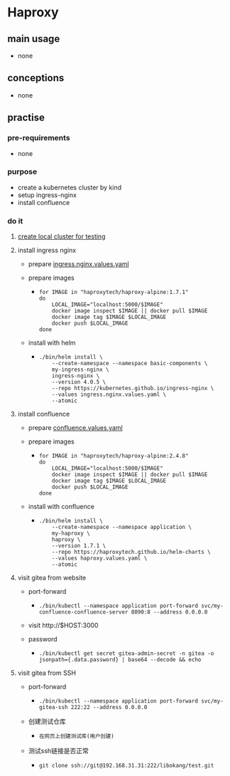 # Haproxy

## main usage

* none

## conceptions

* none

## practise

### pre-requirements

* none

### purpose

* create a kubernetes cluster by kind
* setup ingress-nginx
* install confluence

### do it

1. [create local cluster for testing](../../basic/local.cluster.for.testing.md)

2. install ingress nginx

   * prepare [ingress.nginx.values.yaml](../../basic/resources/ingress.nginx.values.yaml.md)

   * prepare images

     + ```shell
       for IMAGE in "haproxytech/haproxy-alpine:1.7.1" 
       do
           LOCAL_IMAGE="localhost:5000/$IMAGE"
           docker image inspect $IMAGE || docker pull $IMAGE
           docker image tag $IMAGE $LOCAL_IMAGE
           docker push $LOCAL_IMAGE
       done
       ```

   * install with helm

     + ```shell
       ./bin/helm install \
           --create-namespace --namespace basic-components \
           my-ingress-nginx \
           ingress-nginx \
           --version 4.0.5 \
           --repo https://kubernetes.github.io/ingress-nginx \
           --values ingress.nginx.values.yaml \
           --atomic
       ```

3. install confluence

   * prepare [confluence.values.yaml](resources/confluence.values.yaml.md)

   * prepare images

     + ```shell
       for IMAGE in "haproxytech/haproxy-alpine:2.4.8" 
       do
           LOCAL_IMAGE="localhost:5000/$IMAGE"
           docker image inspect $IMAGE || docker pull $IMAGE
           docker image tag $IMAGE $LOCAL_IMAGE
           docker push $LOCAL_IMAGE
       done
       ```

   * install with confluence

     + ```shell
       ./bin/helm install \
           --create-namespace --namespace application \
           my-haproxy \
           haproxy \
           --version 1.7.1 \
           --repo https://haproxytech.github.io/helm-charts \
           --values haproxy.values.yaml \
           --atomic
       ```

4. visit gitea from website

   * port-forward

     + ```shell
       ./bin/kubectl --namespace application port-forward svc/my-confluence-confluence-server 8090:8 --address 0.0.0.0
       ```

   * visit http://$HOST:3000

   * password

     + ```shell
       ./bin/kubectl get secret gitea-admin-secret -n gitea -o jsonpath={.data.password} | base64 --decode && echo
       ```

5. visit gitea from SSH

   * port-forward

     + ```shell
       ./bin/kubectl --namespace application port-forward svc/my-gitea-ssh 222:22 --address 0.0.0.0
       ```

   * 创建测试仓库

     * ```tex
       在网页上创建测试库(用户创建)
       ```

   + 测试ssh链接是否正常

     * ```shell
       git clone ssh://git@192.168.31.31:222/libokang/test.git
       ```